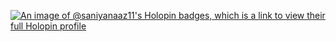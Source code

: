 [![An image of @saniyanaaz11's Holopin badges, which is a link to view their full Holopin profile](https://holopin.me/saniyanaaz11)](https://holopin.io/@saniyanaaz11)
